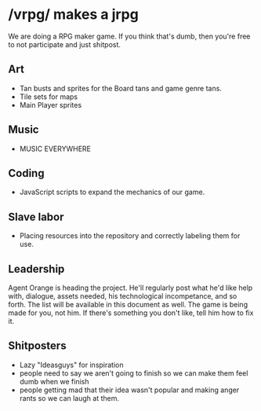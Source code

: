 # /vrpg/ makes a jrpg

We are doing a RPG maker game. If you think that's dumb, then you're free to not participate and just shitpost.

## Art
- Tan busts and sprites for the Board tans and game genre tans.
- Tile sets for maps
- Main Player sprites

## Music
- MUSIC EVERYWHERE

## Coding
- JavaScript scripts to expand the mechanics of our game.

## Slave labor
- Placing resources into the repository and correctly labeling them for use.

## Leadership
Agent Orange is heading the project. 
He'll regularly post what he'd like help with, dialogue, assets needed, his technological incompetance, and so forth. 
The list will be available in this document as well.
The game is being made for you, not him. If there's something you don't like, tell him how to fix it.

## Shitposters
- Lazy "Ideasguys" for inspiration
- people need to say we aren't going to finish so we can make them feel dumb when we finish
- people getting mad that their idea wasn't popular and making anger rants so we can laugh at them.

